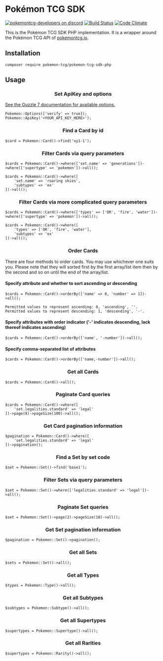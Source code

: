 # Pokémon TCG SDK

[![pokemontcg-developers on discord](https://img.shields.io/badge/discord-pokemontcg--developers-738bd7.svg)](https://discord.gg/dpsTCvg)
[![Build Status](https://travis-ci.org/PokemonTCG/pokemon-tcg-sdk-php.svg?branch=master)](https://travis-ci.org/PokemonTCG/pokemon-tcg-sdk-php)
[![Code Climate](https://codeclimate.com/github/PokemonTCG/pokemon-tcg-sdk-php/badges/gpa.svg)](https://codeclimate.com/github/PokemonTCG/pokemon-tcg-sdk-php)

This is the Pokémon TCG SDK PHP implementation. It is a wrapper around the Pokémon TCG API of [pokemontcg.io](http://pokemontcg.io/).

## Installation
    
    composer require pokemon-tcg/pokemon-tcg-sdk-php
    
## Usage
    
### <p align="center">Set ApiKey and options</p>
[See the Guzzle 7 documentation for available options.](https://docs.guzzlephp.org/en/stable/request-options.html)
    
    Pokemon::Options(['verify' => true]);
    Pokemon::ApiKey('<YOUR_API_KEY_HERE>');

### <p align="center">Find a Card by id</p>

    $card = Pokemon::Card()->find('xy1-1');
    
### <p align="center">Filter Cards via query parameters</p>

    $cards = Pokemon::Card()->where(['set.name' => 'generations'])->where(['supertype' => 'pokemon'])->all();
    
    $cards = Pokemon::Card()->where([
        'set.name' => 'roaring skies',
        'subtypes' => 'ex'
    ])->all();
    
### <p align="center">Filter Cards via more complicated query parameters</p>

    $cards = Pokemon::Card()->where(['types' => ['OR', 'fire', 'water'])->where(['supertype' => 'pokemon'])->all();
    
    $cards = Pokemon::Card()->where([
        'types' => ['OR', 'fire', 'water'],
        'subtypes' => 'ex'
    ])->all();
    
### <p align="center">Order Cards</p>

There are four methods to order cards. You may use whichever one suits you. Please note that they will sorted first by the first array/list item then by the second and so on until the end of the array/list.

#### Specify attribute and whether to sort ascending or descending
    $cards = Pokemon::Card()->orderBy(['name' => 0, 'number' => 1])->all();

    Permitted values to represent ascending: 0, 'ascending', ''.
    Permitted values to represent descending: 1, 'descending', '-'.

#### Specify attributes with order indicator ('-' indicates descending, lack thereof indicates ascending)
    $cards = Pokemon::Card()->orderBy(['name', '-number'])->all();
    
#### Specify comma-separated list of attributes
    $cards = Pokemon::Card()->orderBy(['name,-number'])->all();
    
### <p align="center">Get all Cards</p>

    $cards = Pokemon::Card()->all();
    
### <p align="center">Paginate Card queries</p>

    $cards = Pokemon::Card()->where([
        'set.legalities.standard' => 'legal'
    ])->page(8)->pageSize(100)->all();
    
### <p align="center">Get Card pagination information</p>

    $pagination = Pokemon::Card()->where([
        'set.legalities.standard' => 'legal'
    ])->pagination();
    
### <p align="center">Find a Set by set code</p>

    $set = Pokemon::Set()->find('base1');
    
### <p align="center">Filter Sets via query parameters</p>

    $set = Pokemon::Set()->where(['legalities.standard' => 'legal'])->all();
    
### <p align="center">Paginate Set queries</p>

    $set = Pokemon::Set()->page(2)->pageSize(10)->all();
    
### <p align="center">Get Set pagination information</p>

    $pagination = Pokemon::Set()->pagination();
    
### <p align="center">Get all Sets</p>

    $sets = Pokemon::Set()->all();
    
### <p align="center">Get all Types</p>

    $types = Pokemon::Type()->all();
    
### <p align="center">Get all Subtypes</p>

    $subtypes = Pokemon::Subtype()->all();
    
### <p align="center">Get all Supertypes</p>

    $supertypes = Pokemon::Supertype()->all();
    
### <p align="center">Get all Rarities</p>

    $supertypes = Pokemon::Rarity()->all();
    
